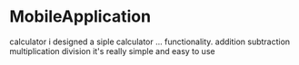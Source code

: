 # MobileApplication
calculator
i designed a siple calculator ...
functionality.
addition
subtraction
multiplication
division
it's really simple and easy to use 
